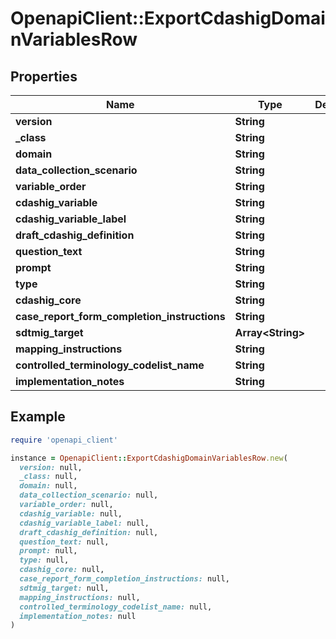 # OpenapiClient::ExportCdashigDomainVariablesRow

## Properties

| Name | Type | Description | Notes |
| ---- | ---- | ----------- | ----- |
| **version** | **String** |  | [optional] |
| **_class** | **String** |  | [optional] |
| **domain** | **String** |  | [optional] |
| **data_collection_scenario** | **String** |  | [optional] |
| **variable_order** | **String** |  | [optional] |
| **cdashig_variable** | **String** |  | [optional] |
| **cdashig_variable_label** | **String** |  | [optional] |
| **draft_cdashig_definition** | **String** |  | [optional] |
| **question_text** | **String** |  | [optional] |
| **prompt** | **String** |  | [optional] |
| **type** | **String** |  | [optional] |
| **cdashig_core** | **String** |  | [optional] |
| **case_report_form_completion_instructions** | **String** |  | [optional] |
| **sdtmig_target** | **Array&lt;String&gt;** |  | [optional] |
| **mapping_instructions** | **String** |  | [optional] |
| **controlled_terminology_codelist_name** | **String** |  | [optional] |
| **implementation_notes** | **String** |  | [optional] |

## Example

```ruby
require 'openapi_client'

instance = OpenapiClient::ExportCdashigDomainVariablesRow.new(
  version: null,
  _class: null,
  domain: null,
  data_collection_scenario: null,
  variable_order: null,
  cdashig_variable: null,
  cdashig_variable_label: null,
  draft_cdashig_definition: null,
  question_text: null,
  prompt: null,
  type: null,
  cdashig_core: null,
  case_report_form_completion_instructions: null,
  sdtmig_target: null,
  mapping_instructions: null,
  controlled_terminology_codelist_name: null,
  implementation_notes: null
)
```

